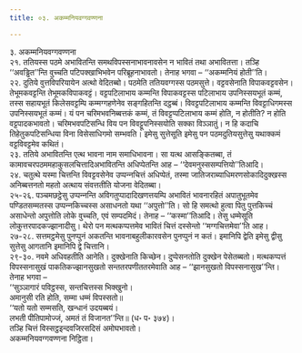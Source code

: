 ```yaml
---
title: ०३. अकम्मनियवग्गवण्णना

---
```

३. अकम्मनियवग्गवण्णना  
२१. ततियस्स पठमे अभावितन्ति समथविपस्सनाभावनावसेन न भावितं तथा अभावितत्ता। तञ्हि ‘‘अवड्ढित’’न्ति वुच्‍चति पटिपक्खाभिभवेन परिब्रूहनाभावतो। तेनाह भगवा – ‘‘अकम्मनियं होती’’ति।  
२२. दुतिये वुत्तविपरियायेन अत्थो वेदितब्बो। पठमेति ततियवग्गस्स पठमसुत्ते। वट्टवसेनाति विपाकवट्टवसेन। तेभूमकवट्टन्ति तेभूमकविपाकवट्टं। वट्टपटिलाभाय कम्मन्ति विपाकवट्टस्स पटिलाभाय उपनिस्सयभूतं कम्मं, तस्स सहायभूतं किलेसवट्टम्पि कम्मग्गहणेनेव सङ्गहितन्ति दट्ठब्बं। विवट्टपटिलाभाय कम्मन्ति विवट्टाधिगमस्स उपनिस्सयभूतं कम्मं। यं पन चरिमभवनिब्बत्तकं कम्मं, तं विवट्टप्पटिलाभाय कम्मं होति, न होतीति? न होति वट्टपादकभावतो। चरिमभवपटिसन्धि विय पन विवट्टूपनिस्सयोति सक्‍का विञ्‍ञातुं। न हि कदाचि तिहेतुकपटिसन्धिया विना विसेसाधिगमो सम्भवति। इमेसु सुत्तेसूति इमेसु पन पठमदुतियसुत्तेसु यथाक्‍कमं वट्टविवट्टमेव कथितं।  
२३. ततिये अभावितन्ति एत्थ भावना नाम समाधिभावना। सा यत्थ आसङ्कितब्बा, तं कामावचरपठममहाकुसलचित्तादिअभावितन्ति अधिप्पेतन्ति आह – ‘‘देवमनुस्ससम्पत्तियो’’तिआदि।  
२४. चतुत्थे यस्मा चित्तन्ति विवट्टवसेनेव उप्पन्‍नचित्तं अधिप्पेतं, तस्मा जातिजराब्याधिमरणसोकादिदुक्खस्स अनिब्बत्तनतो महतो अत्थाय संवत्ततीति योजना वेदितब्बा।  
२५-२६. पञ्‍चमछट्ठेसु उप्पन्‍नन्ति अविगतुप्पादादिखणत्तयम्पि अभावितं भावनारहितं अपातुभूतमेव पण्डितसम्मतस्स उप्पन्‍नकिच्‍चस्स असाधनतो यथा ‘‘अपुत्तो’’ति। सो हि समत्थो हुत्वा पितु पुत्तकिच्‍चं असाधेन्तो अपुत्तोति लोके वुच्‍चति, एवं सम्पदमिदं। तेनाह – ‘‘कस्मा’’तिआदि। तेसु धम्मेसूति लोकुत्तरपादकज्झानादीसु। थेरो पन मत्थकप्पत्तमेव भावितं चित्तं दस्सेन्तो ‘‘मग्गचित्तमेवा’’ति आह।  
२७-२८. सत्तमट्ठमेसु पुनप्पुनं अकतन्ति भावनाबहुलीकारवसेन पुनप्पुनं न कतं। इमानिपि द्वेति इमेसु द्वीसु सुत्तेसु आगतानि इमानिपि द्वे चित्तानि।  
२९-३०. नवमे अधिवहतीति आनेति। दुक्खेनाति किच्छेन। दुप्पेसनतोति दुक्खेन पेसेतब्बतो। मत्थकप्पत्तं विपस्सनासुखं पाकतिकज्झानसुखतो सन्ततरपणीततरमेवाति आह – ‘‘झानसुखतो विपस्सनासुख’’न्ति। तेनाह भगवा –  
‘‘सुञ्‍ञागारं पविट्ठस्स, सन्तचित्तस्स भिक्खुनो।  
अमानुसी रति होति, सम्मा धम्मं विपस्सतो॥  
‘‘यतो यतो सम्मसति, खन्धानं उदयब्बयं।  
लभती पीतिपामोज्‍जं, अमतं तं विजानत’’न्ति॥ (ध॰ प॰ ३७४)।  
तञ्हि चित्तं विस्सट्ठइन्दवजिरसदिसं अमोघभावतो।  
अकम्मनियवग्गवण्णना निट्ठिता।  